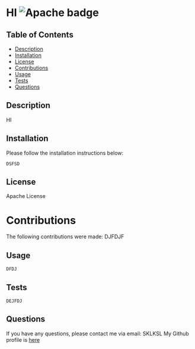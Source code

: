 # HI ![Apache badge](https://img.shields.io/badge/Apache-license-green)

## Table of Contents

- [Description](#description)
- [Installation](#installation)
- [License](#license)
- [Contributions](#contributions)
- [Usage](#usage)
- [Tests](#tests)
- [Questions](#questions)

## Description
HI

## Installation
Please follow the installation instructions below:

```
DSFSD
```

## License
Apache License

# Contributions
The following contributions were made: DJFDJF

## Usage

```
DFDJ
```

## Tests

```
DEJFDJ
```

## Questions
If you have any questions, please contact me via email: SKLKSL
My Github profile is [here](https://github.com/SOPIA)
